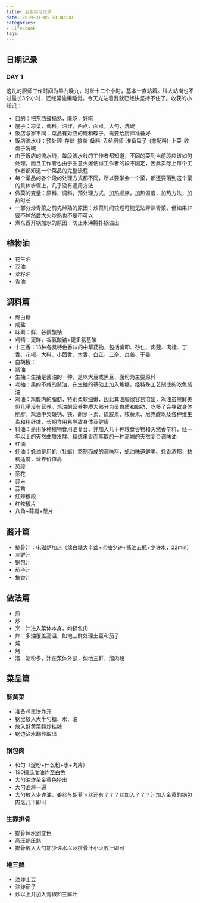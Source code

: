 ```yaml
---
title: 后厨实习记录
date: 2019-01-05 00:00:00
categories:
- Life/cook
tags: 
---
```


## 日期记录

### DAY 1

这儿的厨师工作时间为早九晚九，时长十二个小时，基本一直站着。科大站岗也不过最长3个小时，还经常偷懒睡觉。今天光站着我就已经快坚持不住了。收获的小知识：

- 目的：把东西鼓捣熟，能吃，好吃
- 屋子：凉菜，调料，油炸，西点，面点，大勺，洗碗
- 饭店与家不同：菜品有对应的碗和碟子，需要给厨师准备好
- 饭店流水线：预处理-存储-接单-备料-丢给厨师-准备盘子-(撒配料)-上菜-收盘子洗碗
- 由于饭店的流水线，每段流水线的工作者都知道，不同的菜到当前段应该如何处理，而且工作者也由于生意火爆使得工作者的段不固定，因此实际上每个工作者都知道一个菜品的完整流程
- 每个菜品的各个段的处理方式都不同，所以要学会一个菜，都还要落到这个菜的具体步骤上，几乎没有通用方法
- 做菜的变量：原料，调料，预处理方式，加热顺序，加热温度，加热方法，加热时长
- 一部分炒青菜之前先焯熟的原因：炒菜时间较短可能无法弄熟青菜，但如果非要不焯然后大火炒熟也不是不可以
- 煮东西开锅加水的原因：防止水沸腾扑锅溢出


## 植物油

- 花生油
- 豆油
- 菜籽油
- 香油


## 调料篇

- 绵白糖
- 咸盐
- 味素：鲜，谷氨酸钠
- 鸡精：更鲜，谷氨酸钠+更多氨基酸
- 十三香：13种各具特色香味的中草药物，包括紫叩、砂仁、肉蔻、肉桂、丁香、花椒、大料、小茴香、木香、白芷、三奈、良姜、干姜
- 白胡椒：
- 酱油
- 生抽：生抽是酱油的一种，是以大豆或黑豆、面粉为主要原料
- 老抽：黑的不咸的酱油，在生抽的基础上加入焦糖，经特殊工艺制成的浓色酱油
- 鸡油：鸡腹内的脂肪，特别柔软细嫩，因此其油脂很容易溶出，鸡油虽然鲜美但几乎没有营养。鸡油的营养物质大部分为蛋白质和脂肪，吃多了会导致身体肥胖。鸡油中欠缺钙、铁、胡萝卜素、硫胺素、核黄素、尼克酸以及各种维生素和粗纤维，长期食用易导致身体亚健康
- 料油：是用多种植物食用油复合，并加入几十种粮食谷物和天然香辛料，经一年以上的天然曲酿发酵、精炼串香而萃取的一种高端的天然复合调味油
- 红油
- 蚝油：蚝油是用蚝（牡蛎）熬制而成的调味料，蚝油味道鲜美、蚝香浓郁，黏稠适度，营养价值高
- 葱段
- 葱花
- 蒜末
- 蒜苗
- 红辣椒段
- 红辣椒片
- 八角+蒜瓣+葱片

## 酱汁篇
- 排骨汁：电磁炉加热（绵白糖大半盆+老抽少许+酱油五瓶+少许水，22min）
- 三鲜汁
- 锅包汁
- 茄子汁
- 鱼香汁

## 做法篇

- 煎
- 炒
- 烹：汁进入菜体本身，如锅包肉
- 炸：多油覆盖高温，如地三鲜处理土豆和茄子
- 炖
- 烤
- 溜：淀粉多，汁在菜体外部，如地三鲜，溜肉段

## 菜品篇

### 酥黄菜

- 准备鸡蛋饼炸开
- 锅里放入大半勺糖、水、油
- 放入酥黄菜翻炒挂糖
- 锅边沾水翻炒取出

### 锅包肉

- 和匀（淀粉+什么粉+水+肉片）
- 190摄氏度油炸至白色
- 大勺油炸至金黄色捞出
- 大勺油淋一遍
- 大勺放入少许油，姜丝与胡萝卜丝还有？？？丝加入？？？汁加入金黄的锅包肉烹几下即可

### 生靠排骨

- 排骨焯水到变色
- 高压锅压熟
- 排骨放入大勺加少许水以及排骨汁小火收汁即可

### 地三鲜

- 油炸土豆
- 油炸茄子
- 炒以上并加入青椒和三鲜汁













